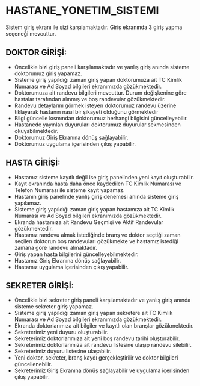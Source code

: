 # HASTANE_YONETIM_SISTEMI
Sistem giriş ekranı ile sizi karşılamaktadır. Giriş ekranında 3 giriş yapma seçeneği mevcuttur.
## DOKTOR GİRİŞİ:
- Öncelikle bizi giriş paneli karşılamaktadır ve yanlış giriş anında sisteme doktorumuz giriş yapamaz.
- Sisteme giriş yapıldığı zaman giriş yapan doktorumuza ait TC Kimlik Numarası ve Ad Soyad bilgileri ekranımızda gözükmektedir.
- Doktorumuza ait randevu bilgileri mevcuttur. Durum değişkenine göre hastalar tarafından alınmış ve boş randevular gözükmektedir.
- Randevu detaylarını görmek isteyen doktorumuz randevu üzerine tıklayarak hastanın nasıl bir şikayeti olduğunu görmektedir
- Bilgi güncelle kısmından doktorumuz herhangi bilgisini güncelleyebilir.
- Hastanede yayınlan duyuruları doktorumuz duyurular sekmesinden okuyabilmektedir.
- Doktorumuz Giriş Ekranına dönüş sağlayabilir.
- Doktorumuz uygulama içerisinden çıkış yapabilir.
## HASTA GİRİŞİ:
- Hastamız sisteme kayıtlı değil ise giriş panelinden yeni kayıt oluşturabilir.
- Kayıt ekranında hasta daha önce kaydedilen TC Kimlik Numarası ve Telefon Numarası ile sisteme kayıt yapamaz.
- Hastanın giriş panelinde yanlış giriş denemesi anında sisteme giriş yapılamaz.
- Sisteme giriş yapıldığı zaman giriş yapan hastamıza ait TC Kimlik Numarası ve Ad Soyad bilgileri ekranımızda gözükmektedir.
- Ekranda hastamıza ait Randevu Geçmişi ve Aktif Randevular gözükmektedir.
- Hastamız randevu almak istediğinde branş ve doktor seçtiği zaman seçilen doktorun boş randevuları gözükmekte ve hastamız istediği zamana göre randevu almaktadır.
- Giriş yapan hasta bilgilerini güncelleyebilmektedir.
- Hastamız Giriş Ekranına dönüş sağlayabilir.
- Hastamız uygulama içerisinden çıkış yapabilir.
## SEKRETER GİRİŞİ:
- Öncelikle bizi sekreter giriş paneli karşılamaktadır ve yanlış giriş anında sisteme sekreter giriş yapamaz.
- Sisteme giriş yapıldığı zaman giriş yapan sekretere ait TC Kimlik Numarası ve Ad Soyad bilgileri ekranımızda gözükmektedir.
- Ekranda doktorlarımıza ait bilgiler ve kayıtlı olan branşlar gözükmektedir.
- Sekreterimiz yeni duyuru oluşturabilir.
- Sekreterimiz doktorlarımıza ait yeni boş randevu tarihi oluşturabilir.
- Sekreterimiz doktorlarımıza ait randevu listesine ulaşıp randevu silebilir. 
- Sekreterimiz duyuru listesine ulaşabilir.
- Yeni doktor, sekreter, branş kaydı gerçekleştirilir ve doktor bilgileri güncellenebilir.
- Sekreterimiz Giriş Ekranına dönüş sağlayabilir ve uygulama içerisinden çıkış yapabilir.
